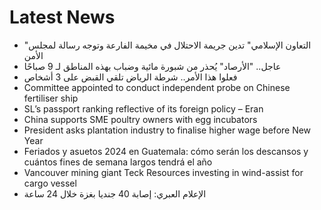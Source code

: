 # Latest News
-  "التعاون الإسلامي" تدين جريمة الاحتلال في مخيمة الفارعة وتوجه رسالة لمجلس الأمن
-  عاجل.. "الأرصاد" يُحذر من شبورة مائية وضباب بهذه المناطق لـ 9 صباحًا
-  فعلوا هذا الأمر.. شرطة الرياض تلقي القبض على 3 أشخاص
-  Committee appointed to conduct independent probe on Chinese fertiliser ship
-  SL’s passport ranking reflective of its foreign policy – Eran
-  China supports SME poultry owners with egg incubators
-  President asks plantation industry to finalise higher wage before New Year
-  Feriados y asuetos 2024 en Guatemala: cómo serán los descansos y cuántos fines de semana largos tendrá el año
-  Vancouver mining giant Teck Resources investing in wind-assist for cargo vessel
-  الإعلام العبري: إصابة 40 جنديا بغزة خلال 24 ساعة
